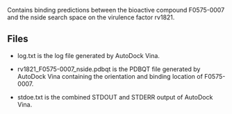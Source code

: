 Contains binding predictions between the bioactive compound F0575-0007 and the nside search space on the virulence factor rv1821.

## Files

- log.txt is the log file generated by AutoDock Vina.

- rv1821_F0575-0007_nside.pdbqt is the PDBQT file generated by AutoDock Vina containing the orientation and binding location of F0575-0007.

- stdoe.txt is the combined STDOUT and STDERR output of AutoDock Vina.

